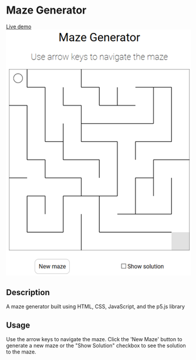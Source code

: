 # Maze Generator
[Live demo](https://elkheirt.github.io/maze-generator/)
![Screenshot](images/Screenshot.png)
## Description
A maze generator built using HTML, CSS, JavaScript, and the p5.js library

## Usage
Use the arrow keys to navigate the maze. Click the 'New Maze' button to generate a new maze or the "Show Solution" checkbox to see the solution to the maze.
